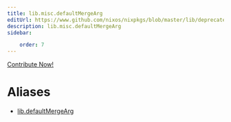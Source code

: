 ```yaml
---
title: lib.misc.defaultMergeArg
editUrl: https://www.github.com/nixos/nixpkgs/blob/master/lib/deprecated.nix#L18C21
description: lib.misc.defaultMergeArg
sidebar:

    order: 7
---
```


<a href="https://www.github.com/nixos/nixpkgs/blob/master/lib/deprecated.nix#L18C21">Contribute Now!</a>


# Aliases

- [lib.defaultMergeArg](reference/lib/lib-defaultMergeArg)


